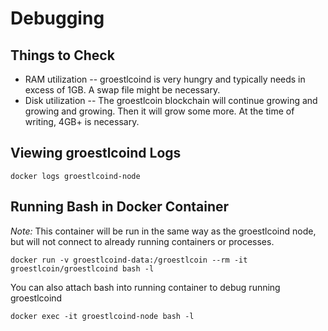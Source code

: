 # Debugging

## Things to Check

* RAM utilization -- groestlcoind is very hungry and typically needs in excess of 1GB.  A swap file might be necessary.
* Disk utilization -- The groestlcoin blockchain will continue growing and growing and growing.  Then it will grow some more.  At the time of writing, 4GB+ is necessary.

## Viewing groestlcoind Logs

    docker logs groestlcoind-node


## Running Bash in Docker Container

*Note:* This container will be run in the same way as the groestlcoind node, but will not connect to already running containers or processes.

    docker run -v groestlcoind-data:/groestlcoin --rm -it groestlcoin/groestlcoind bash -l

You can also attach bash into running container to debug running groestlcoind

    docker exec -it groestlcoind-node bash -l
